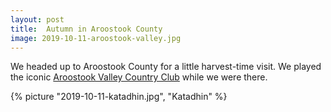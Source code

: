 ```yaml
---
layout: post
title:  Autumn in Aroostook County
image: 2019-10-11-aroostook-valley.jpg
---
```

   
We headed up to Aroostook County for a little harvest-time visit. 
We played the iconic [Aroostook Valley Country Club](http://www.avcc.ca/) while we were there.  
     

<!--more-->
  
  {% picture "2019-10-11-katadhin.jpg", "Katadhin" %} 
